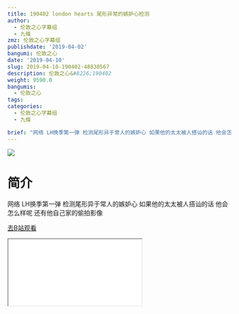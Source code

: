 ```yaml
---
title: 190402 london hearts 尾形异常的嫉妒心检测
author:
  - 伦敦之心字幕组
  - 九條
zmz: 伦敦之心字幕组
publishdate: '2019-04-02'
bangumi: 伦敦之心
date: '2019-04-10'
slug: 2019-04-10-190402-48830567
description: 伦敦之心&#8226;190402
weight: 9590.0
bangumis:
  - 伦敦之心
tags:
categories:
  - 伦敦之心字幕组
  - 九條

brief: "网络 LH换季第一弹 检测尾形异于常人的嫉妒心 如果他的太太被人搭讪的话 他会怎么样呢 还有他自己家的偷拍影像"
---
```

![](https://i.imgur.com/7qLSf7T.jpg)
# 简介  
网络
LH换季第一弹 检测尾形异于常人的嫉妒心 如果他的太太被人搭讪的话 他会怎么样呢 还有他自己家的偷拍影像  

[去B站观看](https://www.bilibili.com/video/av48830567/)
<div class ="resp-container"><iframe class="testiframe" src="//player.bilibili.com/player.html?aid=48830567"", scrolling="no", allowfullscreen="true" > </iframe></div> 
